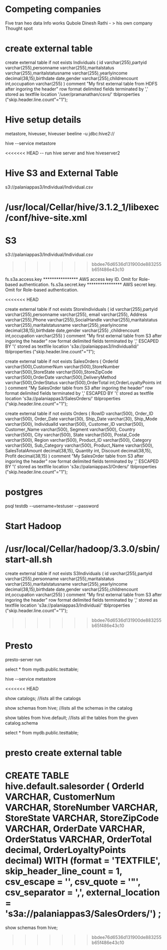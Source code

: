 # Competing companies
Five tran
heo data
Info works
Qubole
Dinesh Rathi - > his own company
Thought spot


# create external table
create external table if not exists Individuals (
id varchar(255),partyid varchar(255),personname varchar(255),maritalstatus varchar(255),maritalstatusname varchar(255),yearlyincome decimal(38,15),birthdate date,gender varchar(255),childrencount int,occupation varchar(255)
)
comment "My first external table from HDFS after ingoring the header"
row format delimited fields terminated by ','
stored as textfile
location '/user/pramanathan/csvs/'
tblproperties ("skip.header.line.count"="1");


# Hive setup details
metastore, hiveuser, hiveuser
beeline -u jdbc:hive2://

hive --service metastore

<<<<<<< HEAD
-- run hive server and hive
hiveserver2


# Hive S3 and External Table
s3://palaniappas3/Individual/Individual.csv

/usr/local/Cellar/hive/3.1.2_1/libexec/conf/hive-site.xml
=======
# S3
s3://palaniappas3/Individual/Individual.csv

>>>>>>> bbdee76d6536d131900de883255b65f486e43c10

<property>
  <name>fs.s3a.access.key</name>
  <value>****************</value>
  <description>AWS access key ID. Omit for Role-based authentication.</description>
</property>
<property>
  <name>fs.s3a.secret.key</name>
  <value>****************</value>
  <description>AWS secret key. Omit for Role-based authentication.</description>
</property>

<<<<<<< HEAD

create external table if not exists StoreIndividuals (
id varchar(255),partyid varchar(255),personname varchar(255), email varchar(255),
Address varchar(255),Phone varchar(255),SocialHandle varchar(255),maritalstatus varchar(255),maritalstatusname varchar(255),yearlyincome decimal(38,15),birthdate date,gender varchar(255)
,childrencount int,occupation varchar(255)
)
comment "My first external table from S3 after ingoring the header"
row format delimited fields terminated by ','
ESCAPED BY '\\'
stored as textfile
location 's3a://palaniappas3/IndividualId/'
tblproperties ("skip.header.line.count"="1");


create external table if not exists SalesOrders (
OrderId varchar(500),CustomerNum varchar(500),StoreNumber varchar(500),StoreState varchar(500),StoreZipCode varchar(500),OrderDate varchar(500),DeliveryMethod varchar(500),OrderStatus varchar(500),OrderTotal int,OrderLoyaltyPoints int )
comment "My SalesOrder table from  S3 after ingoring the header"
row format delimited fields terminated by ','
ESCAPED BY '\\'
stored as textfile
location 's3a://palaniappas3/SalesOrders/'
tblproperties ("skip.header.line.count"="1");


create external table if not exists Orders (
RowID varchar(500), Order_ID varchar(500), Order_Date varchar(30), Ship_Date varchar(30), Ship_Mode varchar(500), IndividualId varchar(500), Customer_ID varchar(500), Customer_Name varchar(500), Segment varchar(500), Country varchar(500), City varchar(500), State varchar(500), Postal_Code varchar(500), Region varchar(500), Product_ID varchar(500), Category varchar(500), Sub_Category varchar(500), Product_Name varchar(500), SalesTotalAmount decimal(38,15), Quantity int, Discount decimal(38,15), Profit decimal(38,15)
)
comment "My SalesOrder table from  S3 after ingoring the header"
row format delimited fields terminated by ','
ESCAPED BY '\\'
stored as textfile
location 's3a://palaniappas3/Orders/'
tblproperties ("skip.header.line.count"="1");


# postgres
psql testdb --username=testuser --password

# Start Hadoop

/usr/local/Cellar/hadoop/3.3.0/sbin/start-all.sh
=======
create external table if not exists S3Individuals (
id varchar(255),partyid varchar(255),personname varchar(255),maritalstatus varchar(255),maritalstatusname varchar(255),yearlyincome decimal(38,15),birthdate date,gender varchar(255),childrencount int,occupation varchar(255)
)
comment "My first external table from S3 after ingoring the header"
row format delimited fields terminated by ','
stored as textfile
location 's3a://palaniappas3/Individual/'
tblproperties ("skip.header.line.count"="1");


>>>>>>> bbdee76d6536d131900de883255b65f486e43c10


# Presto

presto-server run

select * from mydb.public.testtable;

hive --service metastore

<<<<<<< HEAD



show catalogs; //lists all the catalogs

show schemas from hive; //lists all the schemas in the catalog

show tables from hive.default; //lists all the tables from the given catalog.schema


select * from mydb.public.testtable;

# presto create external table

CREATE TABLE hive.default.salesorder (
    OrderId VARCHAR,
    CustomerNum VARCHAR,
    StoreNumber VARCHAR,
    StoreState VARCHAR,
    StoreZipCode VARCHAR,
    OrderDate VARCHAR,
    OrderStatus VARCHAR,
    OrderTotal decimal,
    OrderLoyaltyPoints decimal)
WITH (format = 'TEXTFILE',
    skip_header_line_count = 1,
    csv_escape = '\',
    csv_quote = '"',  
    csv_separator = ',',
    external_location = 's3a://palaniappas3/SalesOrders/')
;
=======
show schemas from hive;
>>>>>>> bbdee76d6536d131900de883255b65f486e43c10

